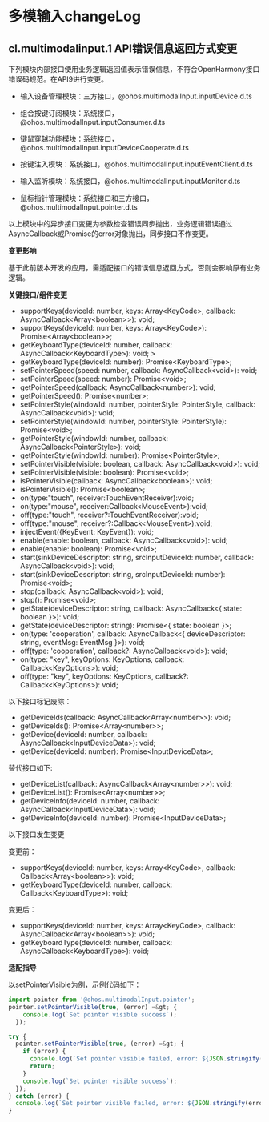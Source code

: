 # 多模输入changeLog

## cl.multimodalinput.1 API错误信息返回方式变更

下列模块内部接口使用业务逻辑返回值表示错误信息，不符合OpenHarmony接口错误码规范。在API9进行变更。
 - 输入设备管理模块：三方接口，@ohos.multimodalInput.inputDevice.d.ts

 - 组合按键订阅模块：系统接口，@ohos.multimodalInput.inputConsumer.d.ts

 - 键鼠穿越功能模块：系统接口，@ohos.multimodalInput.inputDeviceCooperate.d.ts

 - 按键注入模块：系统接口，@ohos.multimodalInput.inputEventClient.d.ts

 - 输入监听模块：系统接口，@ohos.multimodalInput.inputMonitor.d.ts

 - 鼠标指针管理模块：系统接口和三方接口，@ohos.multimodalInput.pointer.d.ts

以上模块中的异步接口变更为参数检查错误同步抛出，业务逻辑错误通过AsyncCallback或Promise的error对象抛出，同步接口不作变更。

**变更影响**

基于此前版本开发的应用，需适配接口的错误信息返回方式，否则会影响原有业务逻辑。

**关键接口/组件变更**

  - supportKeys(deviceId: number, keys: Array&lt;KeyCode&gt;, callback: AsyncCallback&lt;Array&lt;boolean&gt;&gt;): void; 
  -  supportKeys(deviceId: number, keys: Array&lt;KeyCode&gt;): Promise&lt;Array&lt;boolean&gt;&gt;; 
  -  getKeyboardType(deviceId: number, callback: AsyncCallback&lt;KeyboardType&gt;): void; &gt;
  -  getKeyboardType(deviceId: number): Promise&lt;KeyboardType&gt;; 
  -  setPointerSpeed(speed: number, callback: AsyncCallback&lt;void&gt;): void; 
  -  setPointerSpeed(speed: number): Promise&lt;void&gt;; 
  -  getPointerSpeed(callback: AsyncCallback&lt;number&gt;): void; 
  -  getPointerSpeed(): Promise&lt;number&gt;; 
  -  setPointerStyle(windowId: number, pointerStyle: PointerStyle, callback: AsyncCallback&lt;void&gt;): void; 
  -  setPointerStyle(windowId: number, pointerStyle: PointerStyle): Promise&lt;void&gt;; 
  -  getPointerStyle(windowId: number, callback: AsyncCallback&lt;PointerStyle&gt;): void; 
  -  getPointerStyle(windowId: number): Promise&lt;PointerStyle&gt;; 
  -  setPointerVisible(visible: boolean, callback: AsyncCallback&lt;void&gt;): void; 
  -  setPointerVisible(visible: boolean): Promise&lt;void&gt;; 
  -  isPointerVisible(callback: AsyncCallback&lt;boolean&gt;): void; 
  -  isPointerVisible(): Promise&lt;boolean&gt;; 
  -  on(type:"touch", receiver:TouchEventReceiver):void; 
  -  on(type:"mouse", receiver:Callback&lt;MouseEvent&gt;):void; 
  -  off(type:"touch", receiver?:TouchEventReceiver):void; 
  -  off(type:"mouse", receiver?:Callback&lt;MouseEvent&gt;):void; 
  -  injectEvent({KeyEvent: KeyEvent}): void; 
  -  enable(enable: boolean, callback: AsyncCallback&lt;void&gt;): void; 
  -  enable(enable: boolean): Promise&lt;void&gt;; 
  -  start(sinkDeviceDescriptor: string, srcInputDeviceId: number, callback: AsyncCallback&lt;void&gt;): void; 
  -  start(sinkDeviceDescriptor: string, srcInputDeviceId: number): Promise&lt;void&gt;; 
  -  stop(callback: AsyncCallback&lt;void&gt;): void; 
  -  stop(): Promise&lt;void&gt;; 
  -  getState(deviceDescriptor: string, callback: AsyncCallback&lt;{ state: boolean }&gt;): void; 
  -  getState(deviceDescriptor: string): Promise&lt;{ state: boolean }&gt;; 
  -  on(type: 'cooperation', callback: AsyncCallback&lt;{ deviceDescriptor: string, eventMsg: EventMsg }&gt;): void; 
  -  off(type: 'cooperation', callback?: AsyncCallback&lt;void&gt;): void; 
  -  on(type: "key", keyOptions: KeyOptions, callback: Callback&lt;KeyOptions&gt;): void; 
  -  off(type: "key", keyOptions: KeyOptions, callback?: Callback&lt;KeyOptions&gt;): void; 

以下接口标记废除：
   - getDeviceIds(callback: AsyncCallback&lt;Array&lt;number&gt;&gt;): void; 
   - getDeviceIds(): Promise&lt;Array&lt;number&gt;&gt;; 
   - getDevice(deviceId: number, callback: AsyncCallback&lt;InputDeviceData&gt;): void; 
   - getDevice(deviceId: number): Promise&lt;InputDeviceData&gt;; 

替代接口如下:
   - getDeviceList(callback: AsyncCallback&lt;Array&lt;number&gt;&gt;): void; 
   - getDeviceList(): Promise&lt;Array&lt;number&gt;&gt;; 
   - getDeviceInfo(deviceId: number, callback: AsyncCallback&lt;InputDeviceData&gt;): void; 
   - getDeviceInfo(deviceId: number): Promise&lt;InputDeviceData&gt;; 

以下接口发生变更

变更前：
 - supportKeys(deviceId: number, keys: Array&lt;KeyCode&gt;, callback: Callback&lt;Array&lt;boolean&gt;&gt;): void; 
 - getKeyboardType(deviceId: number, callback: Callback&lt;KeyboardType&gt;): void; 

变更后：
 - supportKeys(deviceId: number, keys: Array&lt;KeyCode&gt;, callback: AsyncCallback&lt;Array&lt;boolean&gt;&gt;): void; 
 - getKeyboardType(deviceId: number, callback: AsyncCallback&lt;KeyboardType&gt;): void; 

**适配指导**

以setPointerVisible为例，示例代码如下：

```ts
import pointer from '@ohos.multimodalInput.pointer';
pointer.setPointerVisible(true, (error) =&gt; {
    console.log(`Set pointer visible success`);
  });

try {
  pointer.setPointerVisible(true, (error) =&gt; {
    if (error) {
      console.log(`Set pointer visible failed, error: ${JSON.stringify(error, [`code`, `message`])}`);
      return;
    }
    console.log(`Set pointer visible success`);
  });
} catch (error) {
  console.log(`Set pointer visible failed, error: ${JSON.stringify(error, [`code`, `message`])}`);
}
```


